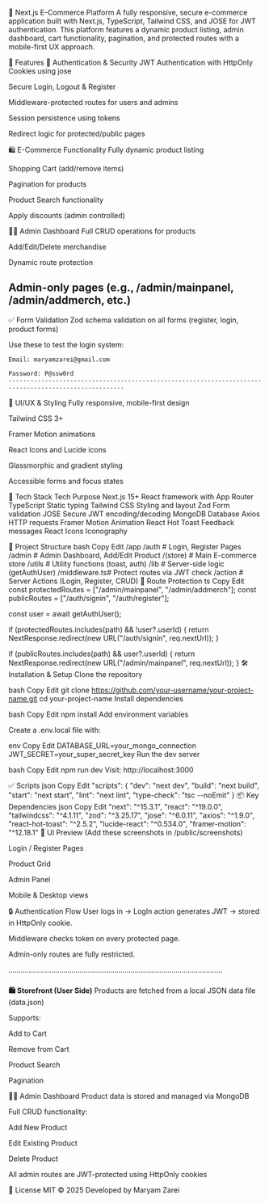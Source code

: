 

🛒 Next.js E-Commerce Platform
A fully responsive, secure e-commerce application built with Next.js, TypeScript, Tailwind CSS, and JOSE for JWT authentication. This platform features a dynamic product listing, admin dashboard, cart functionality, pagination, and protected routes with a mobile-first UX approach.

🚀 Features
🔐 Authentication & Security
JWT Authentication with HttpOnly Cookies using jose

Secure Login, Logout & Register

Middleware-protected routes for users and admins

Session persistence using tokens

Redirect logic for protected/public pages

🛍️ E-Commerce Functionality
Fully dynamic product listing

Shopping Cart (add/remove items)

Pagination for products

Product Search functionality

Apply discounts (admin controlled)

🧑‍💼 Admin Dashboard
Full CRUD operations for products

Add/Edit/Delete merchandise

Dynamic route protection

Admin-only pages (e.g., /admin/mainpanel, /admin/addmerch, etc.)
-----------------------------------------------------------------------------------------------------------
✅ Form Validation
Zod schema validation on all forms (register, login, product forms)

Use these to test the login system:

    Email: maryamzarei@gmail.com

    Password: P@ssw0rd
    ------------------------------------------------------------------------------------------------------
🎨 UI/UX & Styling
Fully responsive, mobile-first design

Tailwind CSS 3+

Framer Motion animations

React Icons and Lucide icons

Glassmorphic and gradient styling

Accessible forms and focus states

🧱 Tech Stack
Tech	Purpose
Next.js 15+	React framework with App Router
TypeScript	Static typing
Tailwind CSS	Styling and layout
Zod	Form validation
JOSE	Secure JWT encoding/decoding
MongoDB	Database
Axios	HTTP requests
Framer Motion	Animation
React Hot Toast	Feedback messages
React Icons	Iconography

📁 Project Structure
bash
Copy
Edit
/app
  /auth         # Login, Register Pages
  /admin        # Admin Dashboard, Add/Edit Product
  /(store)      # Main E-commerce store
  /utils        # Utility functions (toast, auth)
  /lib          # Server-side logic (getAuthUser)
  /middleware.ts# Protect routes via JWT check
/action         # Server Actions (Login, Register, CRUD)
🔐 Route Protection
ts
Copy
Edit
const protectedRoutes = ["/admin/mainpanel", "/admin/addmerch"];
const publicRoutes = ["/auth/signin", "/auth/register"];

const user = await getAuthUser();

if (protectedRoutes.includes(path) && !user?.userId) {
  return NextResponse.redirect(new URL("/auth/signin", req.nextUrl));
}

if (publicRoutes.includes(path) && user?.userId) {
  return NextResponse.redirect(new URL("/admin/mainpanel", req.nextUrl));
}
🛠 Installation & Setup
Clone the repository

bash
Copy
Edit
git clone https://github.com/your-username/your-project-name.git
cd your-project-name
Install dependencies

bash
Copy
Edit
npm install
Add environment variables

Create a .env.local file with:

env
Copy
Edit
DATABASE_URL=your_mongo_connection
JWT_SECRET=your_super_secret_key
Run the dev server

bash
Copy
Edit
npm run dev
Visit: http://localhost:3000

✅ Scripts
json
Copy
Edit
"scripts": {
  "dev": "next dev",
  "build": "next build",
  "start": "next start",
  "lint": "next lint",
  "type-check": "tsc --noEmit"
}
📦 Key Dependencies
json
Copy
Edit
"next": "^15.3.1",
"react": "^19.0.0",
"tailwindcss": "^4.1.11",
"zod": "^3.25.17",
"jose": "^6.0.11",
"axios": "^1.9.0",
"react-hot-toast": "^2.5.2",
"lucide-react": "^0.534.0",
"framer-motion": "^12.18.1"
📸 UI Preview
(Add these screenshots in /public/screenshots)

Login / Register Pages

Product Grid

Admin Panel

Mobile & Desktop views

🔒 Authentication Flow
User logs in → LogIn action generates JWT → stored in HttpOnly cookie.

Middleware checks token on every protected page.

Admin-only routes are fully restricted.

.........................................................................................................
#####
**🛍️ Storefront (User Side)**
Products are fetched from a local JSON data file (data.json)

Supports:

Add to Cart

Remove from Cart

Product Search

Pagination

🧑‍💼 Admin Dashboard
Product data is stored and managed via MongoDB

Full CRUD functionality:

Add New Product

Edit Existing Product

Delete Product

All admin routes are JWT-protected using HttpOnly cookies


📄 License
MIT © 2025
Developed by Maryam Zarei

